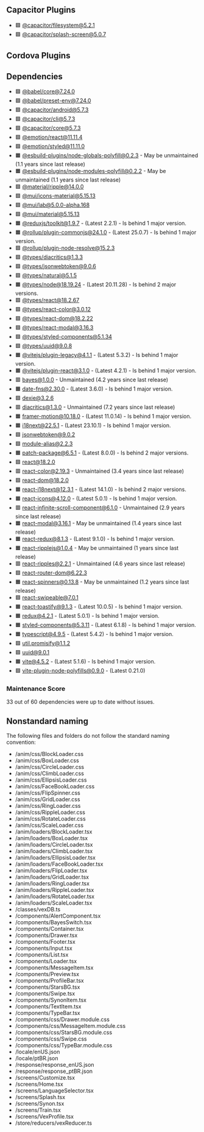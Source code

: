## Capacitor Plugins

- 🟩 [@capacitor/filesystem@5.2.1](https://github.com/ionic-team/capacitor-plugins.git)
- 🟩 [@capacitor/splash-screen@5.0.7](https://github.com/ionic-team/capacitor-plugins.git)
## Cordova Plugins

## Dependencies

- 🟩 [@babel/core@7.24.0](https://github.com/babel/babel.git)
- 🟩 [@babel/preset-env@7.24.0](https://github.com/babel/babel.git)
- 🟩 [@capacitor/android@5.7.3](https://github.com/ionic-team/capacitor.git)
- 🟩 [@capacitor/cli@5.7.3](https://github.com/ionic-team/capacitor.git)
- 🟩 [@capacitor/core@5.7.3](https://github.com/ionic-team/capacitor.git)
- 🟩 [@emotion/react@11.11.4](https://github.com/emotion-js/emotion.git#main)
- 🟩 [@emotion/styled@11.11.0](https://github.com/emotion-js/emotion.git#main)
- 🟧 [@esbuild-plugins/node-globals-polyfill@0.2.3](https://github.com/remorses/esbuild-plugins.git) - May be unmaintained (1.1 years since last release)
- 🟧 [@esbuild-plugins/node-modules-polyfill@0.2.2](https://github.com/remorses/esbuild-plugins.git) - May be unmaintained (1.1 years since last release)
- 🟩 [@material/ripple@14.0.0](https://github.com/material-components/material-components-web.git)
- 🟩 [@mui/icons-material@5.15.13](https://github.com/mui/material-ui.git)
- 🟩 [@mui/lab@5.0.0-alpha.168](https://github.com/mui/material-ui.git)
- 🟩 [@mui/material@5.15.13](https://github.com/mui/material-ui.git)
- 🟧 [@reduxjs/toolkit@1.9.7](https://github.com/reduxjs/redux-toolkit.git) - (Latest 2.2.1) - Is behind 1 major version.
- 🟧 [@rollup/plugin-commonjs@24.1.0](https://github.com/rollup/plugins.git) - (Latest 25.0.7) - Is behind 1 major version.
- 🟩 [@rollup/plugin-node-resolve@15.2.3](https://github.com/rollup/plugins.git)
- 🟩 [@types/diacritics@1.3.3](https://github.com/DefinitelyTyped/DefinitelyTyped.git)
- 🟩 [@types/jsonwebtoken@9.0.6](https://github.com/DefinitelyTyped/DefinitelyTyped.git)
- 🟩 [@types/natural@5.1.5](https://github.com/DefinitelyTyped/DefinitelyTyped.git)
- 🟧 [@types/node@18.19.24](https://github.com/DefinitelyTyped/DefinitelyTyped.git) - (Latest 20.11.28) - Is behind 2 major versions.
- 🟩 [@types/react@18.2.67](https://github.com/DefinitelyTyped/DefinitelyTyped.git)
- 🟩 [@types/react-color@3.0.12](https://github.com/DefinitelyTyped/DefinitelyTyped.git)
- 🟩 [@types/react-dom@18.2.22](https://github.com/DefinitelyTyped/DefinitelyTyped.git)
- 🟩 [@types/react-modal@3.16.3](https://github.com/DefinitelyTyped/DefinitelyTyped.git)
- 🟩 [@types/styled-components@5.1.34](https://github.com/DefinitelyTyped/DefinitelyTyped.git)
- 🟩 [@types/uuid@9.0.8](https://github.com/DefinitelyTyped/DefinitelyTyped.git)
- 🟧 [@vitejs/plugin-legacy@4.1.1](https://github.com/vitejs/vite.git) - (Latest 5.3.2) - Is behind 1 major version.
- 🟧 [@vitejs/plugin-react@3.1.0](https://github.com/vitejs/vite-plugin-react.git) - (Latest 4.2.1) - Is behind 1 major version.
- 🟥 [bayes@1.0.0](https://github.com/ttezel/bayes.git) - Unmaintained (4.2 years since last release)
- 🟧 [date-fns@2.30.0](https://github.com/date-fns/date-fns.git) - (Latest 3.6.0) - Is behind 1 major version.
- 🟩 [dexie@3.2.6](https://github.com/dfahlander/Dexie.js.git)
- 🟥 [diacritics@1.3.0](https://github.com/andrewrk/node-diacritics.git) - Unmaintained (7.2 years since last release)
- 🟧 [framer-motion@10.18.0](https://github.com/framer/motion.git) - (Latest 11.0.14) - Is behind 1 major version.
- 🟧 [i18next@22.5.1](https://github.com/i18next/i18next.git) - (Latest 23.10.1) - Is behind 1 major version.
- 🟩 [jsonwebtoken@9.0.2](https://github.com/auth0/node-jsonwebtoken.git)
- 🟩 [module-alias@2.2.3](https://github.com/ilearnio/module-alias.git)
- 🟧 [patch-package@6.5.1](https://github.com/ds300/patch-package.git) - (Latest 8.0.0) - Is behind 2 major versions.
- 🟩 [react@18.2.0](https://github.com/facebook/react.git)
- 🟥 [react-color@2.19.3](https://github.com/casesandberg/react-color.git) - Unmaintained (3.4 years since last release)
- 🟩 [react-dom@18.2.0](https://github.com/facebook/react.git)
- 🟧 [react-i18next@12.3.1](https://github.com/i18next/react-i18next.git) - (Latest 14.1.0) - Is behind 2 major versions.
- 🟧 [react-icons@4.12.0](https://github.com/react-icons/react-icons.git) - (Latest 5.0.1) - Is behind 1 major version.
- 🟥 [react-infinite-scroll-component@6.1.0](https://github.com/ankeetmaini/react-infinite-scroll-component.git) - Unmaintained (2.9 years since last release)
- 🟧 [react-modal@3.16.1](https://github.com/reactjs/react-modal.git) - May be unmaintained (1.4 years since last release)
- 🟧 [react-redux@8.1.3](https://github.com/reduxjs/react-redux.git) - (Latest 9.1.0) - Is behind 1 major version.
- 🟧 [react-ripplejs@1.0.4](https://github.com/michioxd/react-ripplejs.git) - May be unmaintained (1 years since last release)
- 🟥 [react-ripples@2.2.1](https://github.com/rwu823/react-ripples.git) - Unmaintained (4.6 years since last release)
- 🟩 [react-router-dom@6.22.3](https://github.com/remix-run/react-router.git)
- 🟧 [react-spinners@0.13.8](https://github.com/davidhu2000/react-spinners.git) - May be unmaintained (1.2 years since last release)
- 🟩 [react-swipeable@7.0.1](https://github.com/FormidableLabs/react-swipeable.git)
- 🟧 [react-toastify@9.1.3](https://github.com/fkhadra/react-toastify.git) - (Latest 10.0.5) - Is behind 1 major version.
- 🟧 [redux@4.2.1](https://github.com/reduxjs/redux.git) - (Latest 5.0.1) - Is behind 1 major version.
- 🟧 [styled-components@5.3.11](https://github.com/styled-components/styled-components.git) - (Latest 6.1.8) - Is behind 1 major version.
- 🟧 [typescript@4.9.5](https://github.com/Microsoft/TypeScript.git) - (Latest 5.4.2) - Is behind 1 major version.
- 🟩 [util.promisify@1.1.2](https://github.com/ljharb/util.promisify.git)
- 🟩 [uuid@9.0.1](https://github.com/uuidjs/uuid.git)
- 🟧 [vite@4.5.2](https://github.com/vitejs/vite.git) - (Latest 5.1.6) - Is behind 1 major version.
- 🟩 [vite-plugin-node-polyfills@0.9.0](https://github.com/davidmyersdev/vite-plugin-node-polyfills.git) - (Latest 0.21.0)
### Maintenance Score
33 out of 60 dependencies were up to date without issues.



## Nonstandard naming
The following files and folders do not follow the standard naming convention:

- /anim/css/BlockLoader.css
- /anim/css/BoxLoader.css
- /anim/css/CircleLoader.css
- /anim/css/ClimbLoader.css
- /anim/css/EllipsisLoader.css
- /anim/css/FaceBookLoader.css
- /anim/css/FlipSpinner.css
- /anim/css/GridLoader.css
- /anim/css/RingLoader.css
- /anim/css/RippleLoader.css
- /anim/css/RotateLoader.css
- /anim/css/ScaleLoader.css
- /anim/loaders/BlockLoader.tsx
- /anim/loaders/BoxLoader.tsx
- /anim/loaders/CircleLoader.tsx
- /anim/loaders/ClimbLoader.tsx
- /anim/loaders/EllipsisLoader.tsx
- /anim/loaders/FaceBookLoader.tsx
- /anim/loaders/FlipLoader.tsx
- /anim/loaders/GridLoader.tsx
- /anim/loaders/RingLoader.tsx
- /anim/loaders/RippleLoader.tsx
- /anim/loaders/RotateLoader.tsx
- /anim/loaders/ScaleLoader.tsx
- /classes/vexDB.ts
- /components/AlertComponent.tsx
- /components/BayesSwitch.tsx
- /components/Container.tsx
- /components/Drawer.tsx
- /components/Footer.tsx
- /components/Input.tsx
- /components/List.tsx
- /components/Loader.tsx
- /components/MessageItem.tsx
- /components/Preview.tsx
- /components/ProfileBar.tsx
- /components/StarsBG.tsx
- /components/Swipe.tsx
- /components/SynonItem.tsx
- /components/TextItem.tsx
- /components/TypeBar.tsx
- /components/css/Drawer.module.css
- /components/css/MessageItem.module.css
- /components/css/StarsBG.module.css
- /components/css/Swipe.css
- /components/css/TypeBar.module.css
- /locale/enUS.json
- /locale/ptBR.json
- /response/response_enUS.json
- /response/response_ptBR.json
- /screens/Customize.tsx
- /screens/Home.tsx
- /screens/LanguageSelector.tsx
- /screens/Splash.tsx
- /screens/Synon.tsx
- /screens/Train.tsx
- /screens/VexProfile.tsx
- /store/reducers/vexReducer.ts
